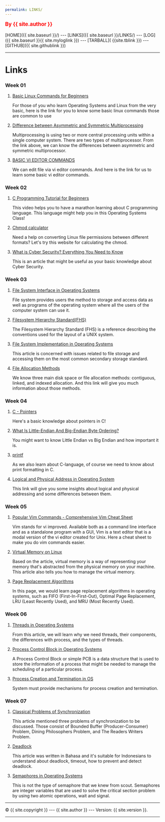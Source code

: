 ```yaml
---
permalink: LINKS/
---
```

<span style="color:red; font-weight:bold; font-size:larger;">By {{ site.author }}</span>
<br><br>
[HOME]({{ site.baseurl }}/) ---
[LINKS]({{ site.baseurl }}/LINKS/) ---
[LOG]({{ site.baseurl }}{{ site.myloglink }}) ---
[TARBALL]( {{site.tblink }}) ---
[GITHUB]({{ site.githublink }})
<br>
<hr>

# Links
### Week 01
1. [Basic Linux Commands for Beginners](https://maker.pro/linux/tutorial/basic-linux-commands-for-beginners)

   For those of you who learn Operating Systems and Linux from the very basic, here is the link for you to know some basic linux commands those are common to use
2. [Difference between Asymmetric and Symmetric Multiprocessing](https://www.geeksforgeeks.org/difference-between-asymmetric-and-symmetric-multiprocessing/)

   Multiprocessing is using two or more central processing units within a single computer system. There are two types of multiprocessor. From the link above, we can know the differences between asymmetric and symmetric multiprocessor.
3. [BASIC VI EDITOR COMMANDS](https://www.marquette.edu/mathematical-and-statistical-sciences/basic-vi-editor-commands.php)

   We can edit file via vi editor commands. And here is the link for us to learn some basic vi editor commands.

### Week 02
1. [C Programming Tutorial for Beginners](https://www.youtube.com/watch?v=KJgsSFOSQv0)

   This video helps you to have a marathon learning about C programming language. This language might help you in this Operating Systems Class!
2. [Chmod calculator](https://chmod-calculator.com/)

   Need a help on converting Linux file permissions between different formats? Let's try this website for calculating the chmod.
3. [What is Cyber Security? Everything You Need to Know](https://www.simplilearn.com/introduction-to-cyber-security-article)

   This is an article that might be useful as your basic knowledge about Cyber Security.

### Week 03
1. [File System Interface in Operating Systems](https://www.w3schools.in/operating-system/file-system-interface)

   File system provides users the method to storage and access data as well as programs of the operating system where all the users of the computer system can use it.
2. [Filesystem Hierarchy Standard(FHS)](https://refspecs.linuxfoundation.org/FHS_3.0/fhs-3.0.pdf)

   The Filesystem Hierarchy Standard (FHS) is a reference describing the conventions used for the layout of a UNIX system.
3. [File System Implementation in Operating Systems](https://www.w3schools.in/operating-system/file-system-implementation)

   This article is concerned with issues related to file storage and accessing them on the most common secondary storage standard.
4. [File Allocation Methods](https://www.geeksforgeeks.org/file-allocation-methods/)

   We know three main disk space or file allocation methods: contiguous, linked, and indexed allocation. And this link will give you much information about those methods.

### Week 04
1. [C - Pointers](https://www.tutorialspoint.com/cprogramming/c_pointers.htm)

   Here's a basic knowledge about pointers in C!
2. [What Is Little-Endian And Big-Endian Byte Ordering?](https://www.section.io/engineering-education/what-is-little-endian-and-big-endian/)

   You might want to know Little Endian vs Big Endian and how important it is.
3. [printf](https://legacy.cplusplus.com/reference/cstdio/printf/)

   As we also learn about C-language, of course we need to know about print formatting in C.
4. [Logical and Physical Address in Operating System](https://www.geeksforgeeks.org/logical-and-physical-address-in-operating-system/)

   This link will give you some insights about logical and physical addressing and some differences between them.

### Week 05
1. [Popular Vim Commands - Comprehensive Vim Cheat Sheet](https://www.keycdn.com/blog/vim-commands)

   Vim stands for vi improved. Available both as a command line interface and as a standalone program with a GUI, Vim is a text editor that is a modal version of the vi editor created for Unix. Here a cheat sheet to make you do vim commands easier.
2. [Virtual Memory on Linux](https://www.makeuseof.com/virtual-memory-on-linux/)

   Based on the article, virtual memory is a way of representing your memory that's abstracted from the physical memory on your machine. This article also tells you how to manage the virtual memory.
3. [Page Replacement Algorithms](https://www.geeksforgeeks.org/page-replacement-algorithms-in-operating-systems/)

   In this page, we would learn page replacement algorithms in operating systems, such as FIFO (First-In-First-Out), Optimal Page Replacement, LRU (Least Recently Used), and MRU (Most Recently Used).
 
### Week 06
1. [Threads in Operating Systems](https://www.scaler.com/topics/operating-system/threads-in-operating-system/)

   From this article, we will learn why we need threads, their components, the differences with process, and the types of threads.
2. [Process Control Block in Operating Systems](https://afteracademy.com/blog/process-control-block-in-operating-system)

   A Process Control Block or simple PCB is a data structure that is used to store the information of a process that might be needed to manage the scheduling of a particular process.
3. [Process Creation and Termination in OS](https://www.tutorialspoint.com/process-creation-vs-process-termination-in-operating-system)

    System must provide mechanisms for process creation and termination.

### Week 07
1. [Classical Problems of Synchronization](https://www.studytonight.com/operating-system/classical-synchronization-problems)
   
   This article mentioned three problems of synchronization to be discussed. Those consist of Bounded Buffer (Producer-Consumer) Problem, Dining Philosophers Problem, and The Readers Writers Problem.
2. [Deadlock](https://binus.ac.id/malang/2017/09/deadlock/)

   This article was written in Bahasa and it's suitable for Indonesians to understand about deadlock, timeout, how to prevent and detect deadlock.
3. [Semaphores in Operating Systems](https://www.tutorialspoint.com/semaphores-in-operating-system)
   
   This is not the type of semaphore that we knew from scout. Semaphores are integer variables that are used to solve the critical section problem by using two atomic operations, wait and signal. 

<hr>
&copy; {{ site.copyright }} --- {{ site.author }} --- Version: {{ site.version }}.
<hr>
